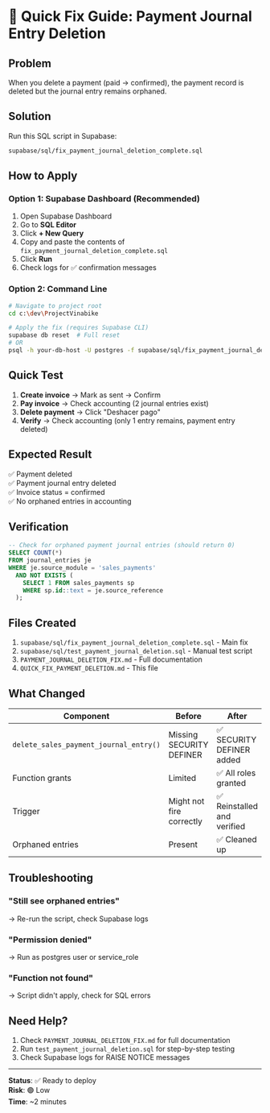 # 🚀 Quick Fix Guide: Payment Journal Entry Deletion

## Problem
When you delete a payment (paid → confirmed), the payment record is deleted but the journal entry remains orphaned.

## Solution
Run this SQL script in Supabase:

```bash
supabase/sql/fix_payment_journal_deletion_complete.sql
```

## How to Apply

### Option 1: Supabase Dashboard (Recommended)
1. Open Supabase Dashboard
2. Go to **SQL Editor**
3. Click **+ New Query**
4. Copy and paste the contents of `fix_payment_journal_deletion_complete.sql`
5. Click **Run**
6. Check logs for ✅ confirmation messages

### Option 2: Command Line
```bash
# Navigate to project root
cd c:\dev\ProjectVinabike

# Apply the fix (requires Supabase CLI)
supabase db reset  # Full reset
# OR
psql -h your-db-host -U postgres -f supabase/sql/fix_payment_journal_deletion_complete.sql
```

## Quick Test

1. **Create invoice** → Mark as sent → Confirm
2. **Pay invoice** → Check accounting (2 journal entries exist)
3. **Delete payment** → Click "Deshacer pago"
4. **Verify** → Check accounting (only 1 entry remains, payment entry deleted)

## Expected Result

✅ Payment deleted  
✅ Payment journal entry deleted  
✅ Invoice status = confirmed  
✅ No orphaned entries in accounting  

## Verification

```sql
-- Check for orphaned payment journal entries (should return 0)
SELECT COUNT(*) 
FROM journal_entries je
WHERE je.source_module = 'sales_payments'
  AND NOT EXISTS (
    SELECT 1 FROM sales_payments sp 
    WHERE sp.id::text = je.source_reference
  );
```

## Files Created

1. `supabase/sql/fix_payment_journal_deletion_complete.sql` - Main fix
2. `supabase/sql/test_payment_journal_deletion.sql` - Manual test script
3. `PAYMENT_JOURNAL_DELETION_FIX.md` - Full documentation
4. `QUICK_FIX_PAYMENT_DELETION.md` - This file

## What Changed

| Component | Before | After |
|-----------|--------|-------|
| `delete_sales_payment_journal_entry()` | Missing SECURITY DEFINER | ✅ SECURITY DEFINER added |
| Function grants | Limited | ✅ All roles granted |
| Trigger | Might not fire correctly | ✅ Reinstalled and verified |
| Orphaned entries | Present | ✅ Cleaned up |

## Troubleshooting

### "Still see orphaned entries"
→ Re-run the script, check Supabase logs

### "Permission denied"
→ Run as postgres user or service_role

### "Function not found"
→ Script didn't apply, check for SQL errors

## Need Help?

1. Check `PAYMENT_JOURNAL_DELETION_FIX.md` for full documentation
2. Run `test_payment_journal_deletion.sql` for step-by-step testing
3. Check Supabase logs for RAISE NOTICE messages

---

**Status**: ✅ Ready to deploy  
**Risk**: 🟢 Low  
**Time**: ~2 minutes  
